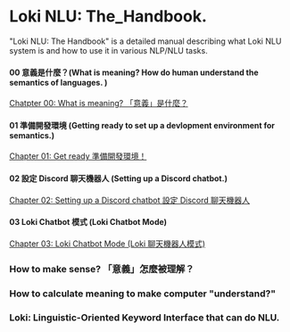 # Loki NLU: The_Handbook.

"Loki NLU: The Handbook" is a detailed manual describing what Loki NLU system is and how to use it in various NLP/NLU tasks.

#### 00 意義是什麼？(What is meaning? How do human understand the semantics of languages. )
[Chatpter 00: What is meaning? 「意義」是什麼？](https://github.com/Droidtown/Loki_NLU_The_Handbook/blob/main/Chapter_00_What_is_meaning.md)

#### 01 準備開發環境 (Getting ready to set up a devlopment environment for semantics.)
[Chapter 01: Get ready 準備開發環境！](https://github.com/Droidtown/Loki_NLU_The_Handbook/blob/main/Chapter_01_Get_ready.md)

#### 02 設定 Discord 聊天機器人 (Setting up a Discord chatbot.)
[Chapter 02: Setting up a Discord chatbot 設定 Discord 聊天機器人](https://github.com/Droidtown/Loki_NLU_The_Handbook/blob/main/Chapter_02_Discord_Chatbot.md)

#### 03 Loki Chatbot 模式 (Loki Chatbot Mode)
[Chapter 03: Loki Chatbot Mode (Loki 聊天機器人模式)](https://github.com/Droidtown/Loki_NLU_The_Handbook/blob/main/Chapter_03_Loki_ChatbotMode.md)

### How to make sense? 「意義」怎麼被理解？
### How to calculate meaning to make computer "understand?"
### Loki: Linguistic-Oriented Keyword Interface that can do NLU.

